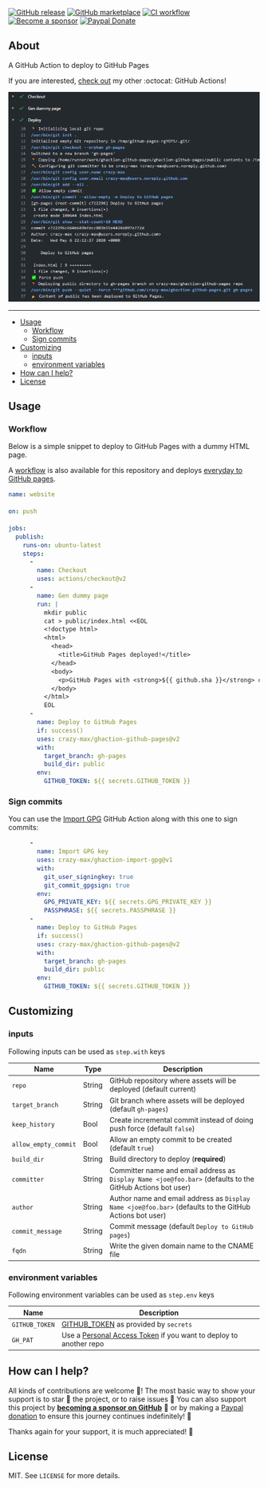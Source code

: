 [![GitHub release](https://img.shields.io/github/release/crazy-max/ghaction-github-pages.svg?style=flat-square)](https://github.com/crazy-max/ghaction-github-pages/releases/latest)
[![GitHub marketplace](https://img.shields.io/badge/marketplace-github--pages-blue?logo=github&style=flat-square)](https://github.com/marketplace/actions/github-pages)
[![CI workflow](https://img.shields.io/github/workflow/status/crazy-max/ghaction-github-pages/ci?label=ci&logo=github&style=flat-square)](https://github.com/crazy-max/ghaction-github-pages/actions?workflow=ci)
[![Become a sponsor](https://img.shields.io/badge/sponsor-crazy--max-181717.svg?logo=github&style=flat-square)](https://github.com/sponsors/crazy-max)
[![Paypal Donate](https://img.shields.io/badge/donate-paypal-00457c.svg?logo=paypal&style=flat-square)](https://www.paypal.me/crazyws)

## About

A GitHub Action to deploy to GitHub Pages

If you are interested, [check out](https://git.io/Je09Y) my other :octocat: GitHub Actions!

![GitHub Pages](.github/ghaction-github-pages.png)

___

* [Usage](#usage)
  * [Workflow](#workflow)
  * [Sign commits](#sign-commits)
* [Customizing](#customizing)
  * [inputs](#inputs)
  * [environment variables](#environment-variables)
* [How can I help?](#how-can-i-help)
* [License](#license)

## Usage

### Workflow

Below is a simple snippet to deploy to GitHub Pages with a dummy HTML page.

A [workflow](https://github.com/crazy-max/ghaction-github-pages/actions?query=workflow%3Aci) is also available for this repository and deploys [everyday to GitHub pages](https://crazy-max.github.io/ghaction-github-pages/).

```yaml
name: website

on: push

jobs:
  publish:
    runs-on: ubuntu-latest
    steps:
      -
        name: Checkout
        uses: actions/checkout@v2
      -
        name: Gen dummy page
        run: |
          mkdir public
          cat > public/index.html <<EOL
          <!doctype html>
          <html>
            <head>
              <title>GitHub Pages deployed!</title>
            </head>
            <body>
              <p>GitHub Pages with <strong>${{ github.sha }}</strong> commit ID has been deployed through <a href="https://github.com/marketplace/actions/github-pages">GitHub Pages action</a> successfully.</p>
            </body>
          </html>
          EOL
      -
        name: Deploy to GitHub Pages
        if: success()
        uses: crazy-max/ghaction-github-pages@v2
        with:
          target_branch: gh-pages
          build_dir: public
        env:
          GITHUB_TOKEN: ${{ secrets.GITHUB_TOKEN }}
```

### Sign commits

You can use the [Import GPG](https://github.com/crazy-max/ghaction-import-gpg) GitHub Action along with this one to sign commits:

```yaml
      -
        name: Import GPG key
        uses: crazy-max/ghaction-import-gpg@v1
        with:
          git_user_signingkey: true
          git_commit_gpgsign: true
        env:
          GPG_PRIVATE_KEY: ${{ secrets.GPG_PRIVATE_KEY }}
          PASSPHRASE: ${{ secrets.PASSPHRASE }}
      -
        name: Deploy to GitHub Pages
        if: success()
        uses: crazy-max/ghaction-github-pages@v2
        with:
          target_branch: gh-pages
          build_dir: public
        env:
          GITHUB_TOKEN: ${{ secrets.GITHUB_TOKEN }}
```

## Customizing

### inputs

Following inputs can be used as `step.with` keys

| Name                 | Type    | Description                                                                 |
|----------------------|---------|-----------------------------------------------------------------------------|
| `repo`               | String  | GitHub repository where assets will be deployed (default current)           |
| `target_branch`      | String  | Git branch where assets will be deployed (default `gh-pages`)               |
| `keep_history`       | Bool    | Create incremental commit instead of doing push force (default `false`)     |
| `allow_empty_commit` | Bool    | Allow an empty commit to be created (default `true`)                        |
| `build_dir`          | String  | Build directory to deploy (**required**)                                    |
| `committer`          | String  | Committer name and email address as `Display Name <joe@foo.bar>` (defaults to the GitHub Actions bot user) |
| `author`             | String  | Author name and email address as `Display Name <joe@foo.bar>` (defaults to the GitHub Actions bot user) |
| `commit_message`     | String  | Commit message (default `Deploy to GitHub pages`)                           |
| `fqdn`               | String  | Write the given domain name to the CNAME file                               |

### environment variables

Following environment variables can be used as `step.env` keys

| Name           | Description                           |
|----------------|---------------------------------------|
| `GITHUB_TOKEN` | [GITHUB_TOKEN](https://help.github.com/en/actions/configuring-and-managing-workflows/authenticating-with-the-github_token) as provided by `secrets` |
| `GH_PAT`       | Use a [Personal Access Token](https://help.github.com/articles/creating-a-personal-access-token-for-the-command-line/) if you want to deploy to another repo |

## How can I help?

All kinds of contributions are welcome :raised_hands:! The most basic way to show your support is to star :star2: the project, or to raise issues :speech_balloon: You can also support this project by [**becoming a sponsor on GitHub**](https://github.com/sponsors/crazy-max) :clap: or by making a [Paypal donation](https://www.paypal.me/crazyws) to ensure this journey continues indefinitely! :rocket:

Thanks again for your support, it is much appreciated! :pray:

## License

MIT. See `LICENSE` for more details.
